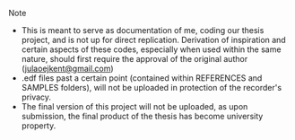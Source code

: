 Note
- This is meant to serve as documentation of me, coding our thesis project, and is not up for direct replication. Derivation of inspiration and certain aspects of these codes, especially when used within the same nature, should first require the approval of the original
author (julaoejkent@gmail.com)
- .edf files past a certain point (contained within REFERENCES and SAMPLES folders), will not be uploaded in protection of the recorder's privacy.
- The final version of this project will not be uploaded, as upon submission, the final product of the thesis has become university property.
